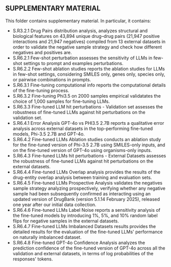 ## SUPPLEMENTARY MATERIAL ##
This folder contains supplementary material. In particular, it contains:
- S.R3.2.1 Drug Pairs distribution analysis,  analyzes structural and biological features on 43,894 unique drug–drug pairs (21,947 positive interactions and 21,947 negatives) compiled from 13 external datasets in order to validate the negative sample strategy and check how different negatives and positives are.
- S.R6.2.1 Few-shot perturbation assesses the sensitivity of LLMs in few-shot settings to prompt and examples perturbations.
- S.R6.2.2 Few-shot ablation studies reports the ablation studies for LLMs in few-shot settings, considering SMILES only, genes only, species only, or pairwise combinations in prompts.
- S.R6.3.1 Fine-tuning computational info reports the computational details of the fine-tuning process.
- S.R6.3.2 Fine-tuning Phi3.5 on 2000 samples empirical validatates the choice of 1,000 samples for fine-tuning LLMs.
- S.R6.3.3 Fine-tuned LLM hit perturbations - Validation set assesses the robustness of fine-tuned LLMs against hit perturbations on the validation set.
- S.R6.4.1 Error Analysis GPT-4o vs PHI3.5 2.7B reports a qualitative error analysis across external datasets in the top-performing fine-tuned models, Phi-3.5 2.7B and GPT-4o. 
- S.R6.4.2 Fine-tuned LLMs Ablation studies conducts an ablation study for the fine-tuned version of Phi-3.5 2.7B using SMILES-only inputs, and on the fine-tuned version of GPT-4o using organisms-only inputs.
- S.R6.4.3 Fine-tuned LLMs hit perturbations - External Datasets assesses the robustness of fine-tuned LLMs against hit perturbations on the external datasets.
- S.R6.4.4 Fine-tuned LLMs Overlap analysis provides the results of the drug-entity overlap analysis between training and evaluation sets. 
- S.R6.4.5 Fine-tuned LLMs Prospective Analysis validates the negatives sample strategy analyzing prospectively, verifying whether any negative sample had been subsequently confirmed as interacting using an updated version of DrugBank (version 5.1.14 February 2025), released one year after our initial data collection.
- S.R6.4.6 Fine-tuned LLMs Label Noise reports a sensitivity analysis of the fine-tuned models by introducing 1%, 5%, and 10% random label flips for negative samples in the external datasets.
- S.R6.4.7 Fine-tuned LLMs Imbalanced Datasets results provides the detailed results for the evaluation of the fine-tuned LLMs' performance on naturally imbalanced dataset.
- S.R6.4.8 Fine-tuned GPT-4o Confidence Analysis analyzes the prediction confidence of the fine-tuned version of GPT-4o across all the validation and external datasets, in terms of log probabilities of the responses' tokens.
